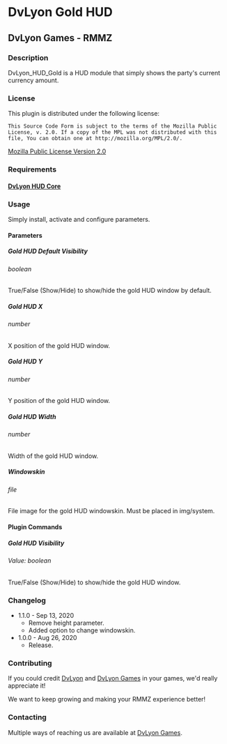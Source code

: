 # DvLyon Gold HUD

## DvLyon Games - RMMZ

### Description

DvLyon_HUD_Gold is a HUD module that simply shows the party's current currency amount.

### License

This plugin is distributed under the following license:

	This Source Code Form is subject to the terms of the Mozilla Public
	License, v. 2.0. If a copy of the MPL was not distributed with this
	file, You can obtain one at http://mozilla.org/MPL/2.0/.

[Mozilla Public License Version 2.0](http://mozilla.org/MPL/2.0/ "Mozilla Public License Version 2.0")

### Requirements

#### [DvLyon HUD Core](https://dvlyon.com/plugins/hud)

### Usage

Simply install, activate and configure parameters.

#### Parameters

##### Gold HUD Default Visibility
###### boolean

True/False (Show/Hide) to show/hide the gold HUD window by default.

##### Gold HUD X
###### number

X position of the gold HUD window.

##### Gold HUD Y
###### number

Y position of the gold HUD window.

##### Gold HUD Width
###### number

Width of the gold HUD window.

##### Windowskin
###### file

File image for the gold HUD windowskin. Must be placed in img/system.

#### Plugin Commands

##### Gold HUD Visibility
###### Value: boolean

True/False (Show/Hide) to show/hide the gold HUD window.

### Changelog

* 1.1.0 - Sep 13, 2020
  * Remove height parameter.
  * Added option to change windowskin.
* 1.0.0 - Aug 26, 2020
  * Release.

### Contributing

If you could credit [DvLyon](https://dvlyon.com) and [DvLyon Games](https://games.dvlyon.com) in your games, we'd really appreciate it!

We want to keep growing and making your RMMZ experience better!

### Contacting

Multiple ways of reaching us are available at [DvLyon Games](https://games.dvlyon.com).
